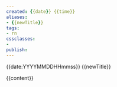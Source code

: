 ```yaml
---
created: {{date}} {{time}}
aliases: 
- {{newTitle}}
tags:
- rn
cssclasses:
- 
publish:
---
```


<!-- 
tags: 
-->

<!--internal
parent:: [[{{fromTitle}}]]
child:: [[]]
related:: [[]]
-->

<!--external
- [ ] []()
-->

{{date:YYYYMMDDHHmmss}} {{newTitle}}

{{content}}